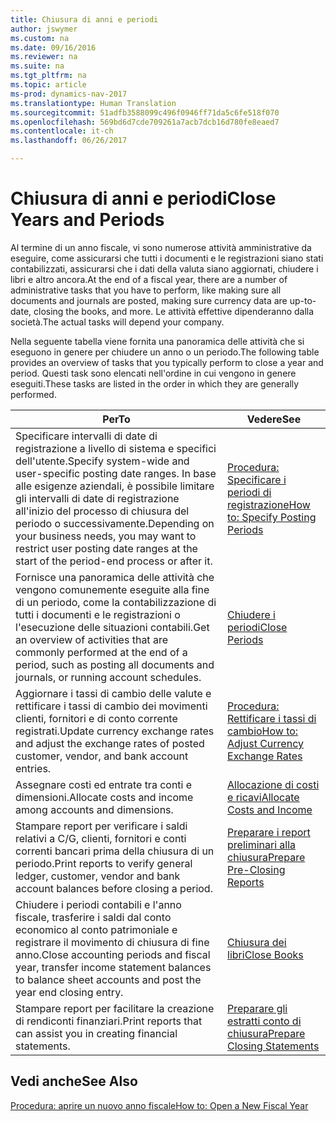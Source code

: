 ```yaml
---
title: Chiusura di anni e periodi
author: jswymer
ms.custom: na
ms.date: 09/16/2016
ms.reviewer: na
ms.suite: na
ms.tgt_pltfrm: na
ms.topic: article
ms-prod: dynamics-nav-2017
ms.translationtype: Human Translation
ms.sourcegitcommit: 51adfb3588099c496f0946ff71da5c6fe518f070
ms.openlocfilehash: 569bd6d7cde709261a7acb7dcb16d780fe8eaed7
ms.contentlocale: it-ch
ms.lasthandoff: 06/26/2017

---
```

# <a name="close-years-and-periods"></a><span data-ttu-id="6655f-102">Chiusura di anni e periodi</span><span class="sxs-lookup"><span data-stu-id="6655f-102">Close Years and Periods</span></span>
<span data-ttu-id="6655f-103">Al termine di un anno fiscale, vi sono numerose attività amministrative da eseguire, come assicurarsi che tutti i documenti e le registrazioni siano stati contabilizzati, assicurarsi che i dati della valuta siano aggiornati, chiudere i libri e altro ancora.</span><span class="sxs-lookup"><span data-stu-id="6655f-103">At the end of a fiscal year, there are a number of administrative tasks that you have to perform, like making sure all documents and journals are posted, making sure currency data are up-to-date, closing the books, and more.</span></span> <span data-ttu-id="6655f-104">Le attività effettive dipenderanno dalla società.</span><span class="sxs-lookup"><span data-stu-id="6655f-104">The actual tasks will depend your company.</span></span>

<span data-ttu-id="6655f-105">Nella seguente tabella viene fornita una panoramica delle attività che si eseguono in genere per chiudere un anno o un periodo.</span><span class="sxs-lookup"><span data-stu-id="6655f-105">The following table provides an overview of tasks that you typically perform to close a year and period.</span></span> <span data-ttu-id="6655f-106">Questi task sono elencati nell'ordine in cui vengono in genere eseguiti.</span><span class="sxs-lookup"><span data-stu-id="6655f-106">These tasks are listed in the order in which they are generally performed.</span></span>

|<span data-ttu-id="6655f-107">Per</span><span class="sxs-lookup"><span data-stu-id="6655f-107">To</span></span>     |<span data-ttu-id="6655f-108">Vedere</span><span class="sxs-lookup"><span data-stu-id="6655f-108">See</span></span>                   |
|-------|----------------------|
|<span data-ttu-id="6655f-109">Specificare intervalli di date di registrazione a livello di sistema e specifici dell'utente.</span><span class="sxs-lookup"><span data-stu-id="6655f-109">Specify system-wide and user-specific posting date ranges.</span></span> <span data-ttu-id="6655f-110">In base alle esigenze aziendali, è possibile limitare gli intervalli di date di registrazione all'inizio del processo di chiusura del periodo o successivamente.</span><span class="sxs-lookup"><span data-stu-id="6655f-110">Depending on your business needs, you may want to restrict user posting date ranges at the start of the period-end process or after it.</span></span>|[<span data-ttu-id="6655f-111">Procedura: Specificare i periodi di registrazione</span><span class="sxs-lookup"><span data-stu-id="6655f-111">How to: Specify Posting Periods</span></span>](finance-setup-how-specify-posting-periods.md)|
|<span data-ttu-id="6655f-112">Fornisce una panoramica delle attività che vengono comunemente eseguite alla fine di un periodo, come la contabilizzazione di tutti i documenti e le registrazioni o l'esecuzione delle situazioni contabili.</span><span class="sxs-lookup"><span data-stu-id="6655f-112">Get an overview of activities that are commonly performed at the end of a period, such as posting all documents and journals, or running account schedules.</span></span>|[<span data-ttu-id="6655f-113">Chiudere i periodi</span><span class="sxs-lookup"><span data-stu-id="6655f-113">Close Periods</span></span>](year-how-complete-period-end-processes.md)|
|<span data-ttu-id="6655f-114">Aggiornare i tassi di cambio delle valute e rettificare i tassi di cambio dei movimenti clienti, fornitori e di conto corrente registrati.</span><span class="sxs-lookup"><span data-stu-id="6655f-114">Update currency exchange rates and adjust the exchange rates of posted customer, vendor, and bank account entries.</span></span>|[<span data-ttu-id="6655f-115">Procedura: Rettificare i tassi di cambio</span><span class="sxs-lookup"><span data-stu-id="6655f-115">How to: Adjust Currency Exchange Rates</span></span>](finance-setup-setup-currencies.md)|
|<span data-ttu-id="6655f-116">Assegnare costi ed entrate tra conti e dimensioni.</span><span class="sxs-lookup"><span data-stu-id="6655f-116">Allocate costs and income among accounts and dimensions.</span></span>|[<span data-ttu-id="6655f-117">Allocazione di costi e ricavi</span><span class="sxs-lookup"><span data-stu-id="6655f-117">Allocate Costs and Income</span></span>](year-allocate-costs-income.md)|
|<span data-ttu-id="6655f-118">Stampare report per verificare i saldi relativi a C/G, clienti, fornitori e conti correnti bancari prima della chiusura di un periodo.</span><span class="sxs-lookup"><span data-stu-id="6655f-118">Print reports to verify general ledger, customer, vendor and bank account balances before closing a period.</span></span>|[<span data-ttu-id="6655f-119">Preparare i report preliminari alla chiusura</span><span class="sxs-lookup"><span data-stu-id="6655f-119">Prepare Pre-Closing Reports</span></span>](year-prepare-preclose-reports.md)|
|<span data-ttu-id="6655f-120">Chiudere i periodi contabili e l'anno fiscale, trasferire i saldi dal conto economico al conto patrimoniale e registrare il movimento di chiusura di fine anno.</span><span class="sxs-lookup"><span data-stu-id="6655f-120">Close accounting periods and fiscal year, transfer income statement balances to balance sheet accounts and post the year end closing entry.</span></span>|[<span data-ttu-id="6655f-121">Chiusura dei libri</span><span class="sxs-lookup"><span data-stu-id="6655f-121">Close Books</span></span>](year-close-books.md)|
|<span data-ttu-id="6655f-122">Stampare report per facilitare la creazione di rendiconti finanziari.</span><span class="sxs-lookup"><span data-stu-id="6655f-122">Print reports that can assist you in creating financial statements.</span></span>|[<span data-ttu-id="6655f-123">Preparare gli estratti conto di chiusura</span><span class="sxs-lookup"><span data-stu-id="6655f-123">Prepare Closing Statements</span></span>](year-prepare-close-statements.md)|

## <a name="see-also"></a><span data-ttu-id="6655f-124">Vedi anche</span><span class="sxs-lookup"><span data-stu-id="6655f-124">See Also</span></span>
[<span data-ttu-id="6655f-125">Procedura: aprire un nuovo anno fiscale</span><span class="sxs-lookup"><span data-stu-id="6655f-125">How to: Open a New Fiscal Year</span></span>](finance-setup-how-open-new-fiscal-year.md)

